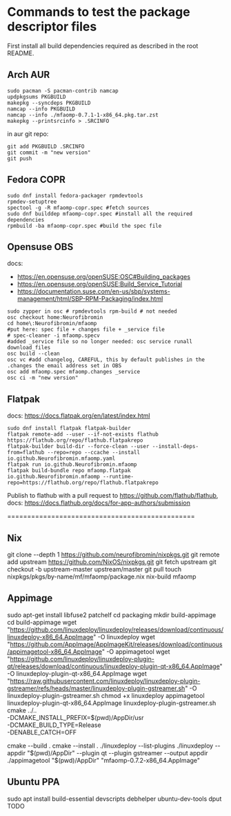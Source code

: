 # Commands to test the package descriptor files

First install all build dependencies required as described in the root README.

## Arch AUR

```shell
sudo pacman -S pacman-contrib namcap
updpkgsums PKGBUILD
makepkg --syncdeps PKGBUILD
namcap --info PKGBUILD
namcap --info ./mfaomp-0.7.1-1-x86_64.pkg.tar.zst
makepkg --printsrcinfo > .SRCINFO
```
in aur git repo:
```shell
git add PKGBUILD .SRCINFO
git commit -m "new version"
git push
```

## Fedora COPR

```shell
sudo dnf install fedora-packager rpmdevtools
rpmdev-setuptree
spectool -g -R mfaomp-copr.spec #fetch sources
sudo dnf builddep mfaomp-copr.spec #install all the required dependencies
rpmbuild -ba mfaomp-copr.spec #build the spec file
```

## Opensuse OBS
docs:
- https://en.opensuse.org/openSUSE:OSC#Building_packages
- https://en.opensuse.org/openSUSE:Build_Service_Tutorial
- https://documentation.suse.com/en-us/sbp/systems-management/html/SBP-RPM-Packaging/index.html

```shell
sudo zypper in osc # rpmdevtools rpm-build # not needed 
osc checkout home:Neurofibromin
cd home\:Neurofibromin/mfaomp
#put here: spec file + changes file + _service file 
# spec-cleaner -i mfaomp.specv
#added _service file so no longer needed: osc service runall download_files
osc build --clean
osc vc #add changelog, CAREFUL, this by default publishes in the .changes the email address set in OBS
osc add mfaomp.spec mfaomp.changes _service
osc ci -m "new version"
```

## Flatpak

docs: https://docs.flatpak.org/en/latest/index.html

```shell
sudo dnf install flatpak flatpak-builder
flatpak remote-add --user --if-not-exists flathub https://flathub.org/repo/flathub.flatpakrepo
flatpak-builder build-dir --force-clean --user --install-deps-from=flathub --repo=repo --ccache --install io.github.Neurofibromin.mfaomp.yaml
flatpak run io.github.Neurofibromin.mfaomp
flatpak build-bundle repo mfaomp.flatpak io.github.Neurofibromin.mfaomp --runtime-repo=https://flathub.org/repo/flathub.flatpakrepo
```

Publish to flathub with a pull request to https://github.com/flathub/flathub, docs: https://docs.flathub.org/docs/for-app-authors/submission

===============================================

## Nix

git clone --depth 1 https://github.com/neurofibromin/nixpkgs.git
git remote add upstream https://github.com/NixOS/nixpkgs.git
git fetch upstream
git checkout -b upstream-master upstream/master
git pull
touch nixpkgs/pkgs/by-name/mf/mfaomp/package.nix
nix-build mfaomp

## Appimage
sudo apt-get install libfuse2 patchelf
cd packaging
mkdir build-appimage
cd build-appimage
wget "https://github.com/linuxdeploy/linuxdeploy/releases/download/continuous/linuxdeploy-x86_64.AppImage" -O linuxdeploy
wget "https://github.com/AppImage/AppImageKit/releases/download/continuous/appimagetool-x86_64.AppImage" -O appimagetool
wget "https://github.com/linuxdeploy/linuxdeploy-plugin-qt/releases/download/continuous/linuxdeploy-plugin-qt-x86_64.AppImage" -O linuxdeploy-plugin-qt-x86_64.AppImage
wget "https://raw.githubusercontent.com/linuxdeploy/linuxdeploy-plugin-gstreamer/refs/heads/master/linuxdeploy-plugin-gstreamer.sh" -O linuxdeploy-plugin-gstreamer.sh
chmod +x linuxdeploy appimagetool linuxdeploy-plugin-qt-x86_64.AppImage linuxdeploy-plugin-gstreamer.sh
cmake ../.. \
-DCMAKE_INSTALL_PREFIX=$(pwd)/AppDir/usr \
-DCMAKE_BUILD_TYPE=Release \
-DENABLE_CATCH=OFF

cmake --build .
cmake --install .
./linuxdeploy --list-plugins
./linuxdeploy --appdir "$(pwd)/AppDir" --plugin qt --plugin gstreamer --output appdir
./appimagetool "$(pwd)/AppDir" "mfaomp-0.7.2-x86_64.AppImage"

## Ubuntu PPA

sudo apt install build-essential devscripts debhelper ubuntu-dev-tools dput
TODO
